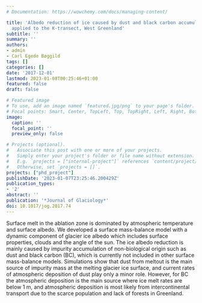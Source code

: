 ```yaml
---
# Documentation: https://wowchemy.com/docs/managing-content/

title: 'Albedo reduction of ice caused by dust and black carbon accumulation: a model
  applied to the K-transect, West Greenland'
subtitle: ''
summary: ''
authors:
- admin
- Carl Egede Bøggild
tags: []
categories: []
date: '2017-12-01'
lastmod: 2023-01-08T00:25:46+01:00
featured: false
draft: false

# Featured image
# To use, add an image named `featured.jpg/png` to your page's folder.
# Focal points: Smart, Center, TopLeft, Top, TopRight, Left, Right, BottomLeft, Bottom, BottomRight.
image:
  caption: ''
  focal_point: ''
  preview_only: false

# Projects (optional).
#   Associate this post with one or more of your projects.
#   Simply enter your project's folder or file name without extension.
#   E.g. `projects = ["internal-project"]` references `content/project/deep-learning/index.md`.
#   Otherwise, set `projects = []`.
projects: ["phd_project"]
publishDate: '2023-01-07T23:25:46.200429Z'
publication_types:
- '2'
abstract: ''
publication: '*Journal of Glaciology*'
doi: 10.1017/jog.2017.74
---
```


Surface melt in the ablation zone is dominated by atmospheric temperature and surface albedo. We developed a surface mass-balance model with a dynamic component of glacier ice albedo which includes surface properties, clouds and the angle of the sun. The ice albedo reduction is mainly caused by impurity accumulation of non-biological origin such as dust and black carbon (BC), which is currently not included in other surface mass-balance models. Simulations show that dust from meltout is the main source of impurity mass at the melting glacier ice surface, and current rates of atmospheric deposition of dust play only a minor role. However, for BC the atmospheric deposition is the main source where ice melt rates are below 1 m, and atmospheric deposition is most likely from intercontinental transport due to the scarce population and lack of forests in Greenland.